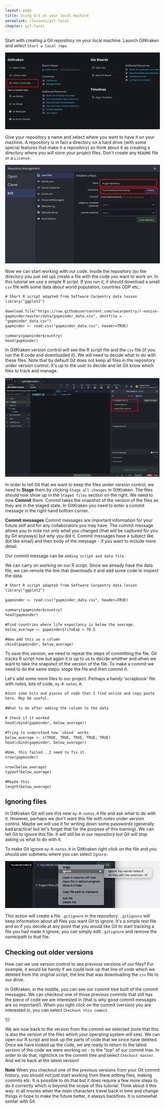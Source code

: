 ```yaml
---
layout: page
title: Using Git on your local machine
permalink: /lessons/git-local
chapter: git-local
---
```


Start with creating a Git repository on your local machine. Launch GitKraken and select `Start a local repo`

![](../assets/img/start_repo.png)

Give your repository a name and select where you want to have it on your machine. A repository is in fact a directory on a hard drive (with some special features that make it a repository) so think about it as creating a directory where you will store your project files. Don't create any `README` file or a `License`. 

![](../assets/img/initialize_repo.png)

Now we can start working with our code. Inside the repository (so the directory you just set up) create a file with the code you want to work on. In this tutorial we use a simple R script. If you run it, it should download a small `csv` file with some data about world population, countries GDP etc.:

```{r}
# Short R script adapted from Software Carpentry data lesson 
library("ggplot2")

download.file("https://raw.githubusercontent.com/swcarpentry/r-novice-gapminder/master/data/gapminder_data.csv", destfile = "gapminder_data.csv")
gapminder <- read.csv("gapminder_data.csv", header=TRUE)

summary(gapminder$country)
head(gapminder)

```

In GitKraken version control will see the R script file and the `csv` file (if you run the R code and downloaded it). We will need to decide what to do with these files. Note that by default Git does not keep all files in the repository under version control. It's up to the user to decide and let Git know which files to track and manage.

![](../assets/img/initial_commit.png)

In order to tell Git that we want to keep the files under version control, we need to **Stage** them by clicking `Stage all changes` in GitKraken. The files should now show up in the `Staged files` section on the right. We need to now **Commit** them. Commit takes the snapshot of the version of the files as they are in the staged state. In GitKraken you need to enter a commit message in the right hand bottom corner. 

**Commit messages**
Commit messages are important information for your future self and for any collaborators you may have. The commit message allows you to note not only what you changed (that will be captured for you by Git anyways) but *why* you did it. Commit messages have a subject like (bit like email) and then body of the message - if you want to include more detail.

Our commit message can be `adding script and data file`.

We can carry on working on our R script. Since we already have the data file, we can remote the line that downloads it and add some code to inspect the data.

```{r}
# Short R script adapted from Software Carpentry data lesson 
library("ggplot2")

gapminder <- read.csv("gapminder_data.csv", header=TRUE)

summary(gapminder$country)
head(gapminder)

#Find countries where life expectancy is below the average.
below_average <- gapminder$lifeExp < 70.5

#Now add this as a column
cbind(gapminder, below_average)

```

To save this version, we need to repeat the steps of committing the file. Git tracks R script now but again it is up to us to decide whether and when we want to take the snapshot of the version of the file. To make a commit we need to do the same steps: *stage* the file and then *commit* it.

Let's add some more files to our project. Perhaps a handy 'scrapbook' file with notes, bits of code, `my-R-notes.R`.

```
#Just some bits and pieces of code that I find online and copy paste here. May be useful.

#What to do after adding the column to the data

# Check if it worked
head(cbind(gapminder, below_average))

#Tring to understand how `cbind` works
below_average <- c(TRUE, TRUE, TRUE, TRUE, TRUE)
head(cbind(gapminder, below_average))

#Umm, this failed...I need to fix it.
nrow(gapminder)

nrow(below_average)
typeof(below_average)

#Maybe this 
length(below_average)

```

## Ignoring files

In GitKraken Git will see this new `my-R-notes.R` file and ask what to do with it. However, perhaps we don't want this file with notes under version control. Maybe we will use it for writing down some passwords (generally bad practice! but let's forget that for the purpose of this training). We can tell Git to ignore this file. It will still be in our repository but Git will stop asking us what to do with it. 

To make Git ignore `my-R-notes.R` in GitKraken right click on the file and you should see submenu where you can select `Ignore`:

![](../assets/img/ignore.png)

This action will create a file `.gitignore` in the repository. `.gitignore` will keep information about all files you want Git to ignore. It's a simple text file and so if you decide at any point that you would like Git to start tracking a file you had made it ignore, you can simply edit `.gitignore` and remove the name/path to that file.

## Checking out older versions

How can we use version control to see previous versions of our files? For example, it would be handy if we could look up that line of code which we deleted from the original script, the line that was downloading the `csv` file to our drive.

In GitKraken, in the middle, you can see our commit tree built of the commit messages. We can checkout one of those previous commits that still has the piece of code we are interested in (that is why good commit messages are so important!). When you right click on the commit (version) you are interested in, you can select `Checkout this commit`.

![]

We are now back to the version from the commit we selected (note that this is also the version of the files which your operating system will see). We can open our R script and look up the parts of code that we since have deleted. Once we have looked up the code, we are ready to return to the latest version of the code we were working on - to the "top" of our commit tree. In order to do that, rightclick on the commit tree and select `Checkout master`. And we're back at the latest version!

**Note** When you checkout one of the previous versions from your Git commit history, you should not just start working from there editing files, making commits etc. It is possible to do that but it does require a few more steps to do it correctly which is beyond the scope of this tutorial. Think about it this way: in all movies when the main characters travel back in time and change things in hope to make the future better, it always backfires. It is somewhat similar with Git.






